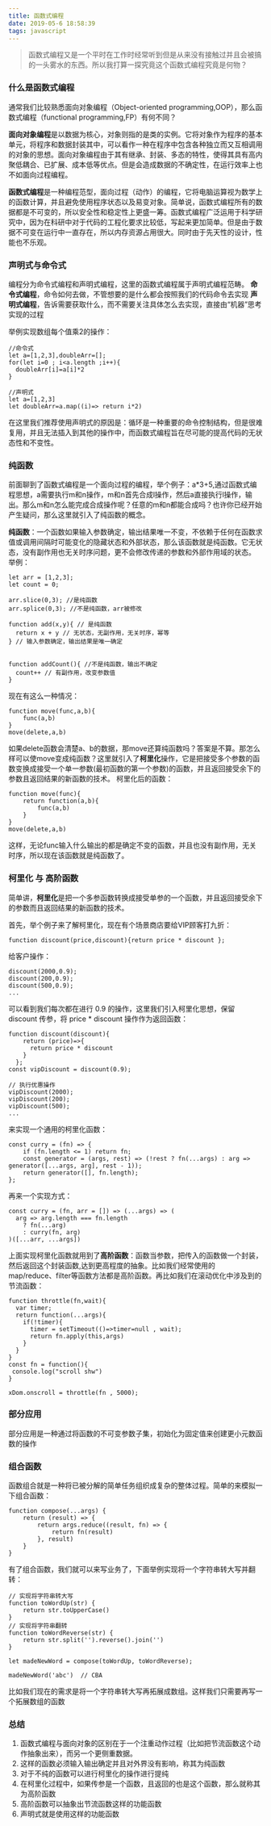 ```yaml
---
title: 函数式编程
date: 2019-05-6 18:58:39
tags: javascript
---
```

>函数式编程又是一个平时在工作时经常听到但是从来没有接触过并且会被搞的一头雾水的东西。所以我打算一探究竟这个函数式编程究竟是何物？

### 什么是函数式编程
通常我们比较熟悉面向对象编程（Object-oriented programming,OOP），那么函数式编程（functional programming,FP）有何不同？

**面向对象编程**是以数据为核心，对象则指的是类的实例。它将对象作为程序的基本单元，将程序和数据封装其中，可以看作一种在程序中包含各种独立而又互相调用的对象的思想。面向对象编程由于其有继承、封装、多态的特性，使得其具有高内聚低耦合、已扩展、成本低等优点。但是会造成数据的不确定性，在运行效率上也不如面向过程编程。

**函数式编程**是一种编程范型，面向过程（动作）的编程，它将电脑运算视为数学上的函数计算，并且避免使用程序状态以及易变对象。简单说，函数式编程所有的数据都是不可变的，所以安全性和稳定性上更盛一筹。函数式编程广泛运用于科学研究中，因为在科研中对于代码的工程化要求比较低，写起来更加简单。但是由于数据不可变在运行中一直存在，所以内存资源占用很大。同时由于先天性的设计，性能也不乐观。

### 声明式与命令式
编程分为命令式编程和声明式编程，这里的函数式编程属于声明式编程范畴。
**命令式编程**，命令如何去做，不管想要的是什么都会按照我们的代码命令去实现
**声明式编程**，告诉需要获取什么，而不需要关注具体怎么去实现，直接由“机器”思考实现的过程

举例实现数组每个值乘2的操作：
```
//命令式
let a=[1,2,3],doubleArr=[];
for(let i=0 ; i<a.length ;i++){
  doubleArr[i]=a[i]*2
}

//声明式
let a=[1,2,3]
let doubleArr=a.map((i)=> return i*2)
```
在这里我们推荐使用声明式的原因是：循环是一种重要的命令控制结构，但是很难复用，并且无法插入到其他的操作中，而函数式编程旨在尽可能的提高代码的无状态性和不变性。


### 纯函数
前面聊到了函数式编程是一个面向过程的编程，举个例子：a*3+5,通过函数式编程思想，a需要执行m和n操作，m和n首先合成l操作，然后a直接执行l操作，输出。那么m和n怎么能完成合成操作呢？任意的m和n都能合成吗？也许你已经开始产生疑问，那么这里就引入了纯函数的概念。

**纯函数**：一个函数如果输入参数确定，输出结果唯一不变，不依赖于任何在函数求值或调用间隔时可能变化的隐藏状态和外部状态，那么该函数就是纯函数。它无状态，没有副作用也无关时序问题，更不会修改传递的参数和外部作用域的状态。
举例：
```
let arr = [1,2,3];
let count = 0; 

arr.slice(0,3); //是纯函数
arr.splice(0,3); //不是纯函数，arr被修改

function add(x,y){ // 是纯函数
  return x + y // 无状态，无副作用，无关时序，幂等
} // 输入参数确定，输出结果是唯一确定


function addCount(){ //不是纯函数，输出不确定
  count++ // 有副作用，改变参数值
}

```
现在有这么一种情况：
```
function move(func,a,b){
    func(a,b)
}
move(delete,a,b)
```
如果delete函数会清楚a、b的数据，那move还算纯函数吗？答案是不算。那怎么样可以使move变成纯函数？这里就引入了**柯里化**操作，它是把接受多个参数的函数变换成接受一个单一参数(最初函数的第一个参数)的函数，并且返回接受余下的参数且返回结果的新函数的技术。
柯里化后的函数：
```
function move(func){
    return function(a,b){
        func(a,b)
    }
}
move(delete,a,b)
```
这样，无论func输入什么输出的都是确定不变的函数，并且也没有副作用，无关时序，所以现在该函数就是纯函数了。

### 柯里化 与 高阶函数
简单讲，**柯里化**是把一个多参函数转换成接受单参的一个函数，并且返回接受余下的参数而且返回结果的新函数的技术。

首先，举个例子来了解柯里化，现在有个场景商店要给VIP顾客打九折：
```
function discount(price,discount){return price * discount };
```

给客户操作：
```
discount(2000,0.9);
discount(200,0.9);
discount(500,0.9);
...
```

可以看到我们每次都在进行 0.9 的操作，这里我们引入柯里化思想，保留 discount 传参，将 price * discount 操作作为返回函数：
```
function discount(discount){
    return (price)=>{
      return price * discount 
    }
  };
const vipDiscount = discount(0.9);

// 执行优惠操作
vipDiscount(2000);
vipDiscount(200);
vipDiscount(500);
...
```


来实现一个通用的柯里化函数：
```
const curry = (fn) => {
    if (fn.length <= 1) return fn;
    const generator = (args, rest) => (!rest ? fn(...args) : arg => generator([...args, arg], rest - 1));
    return generator([], fn.length);
};
```
再来一个实现方式：
```
const curry = (fn, arr = []) => (...args) => (
  arg => arg.length === fn.length
    ? fn(...arg)
    : curry(fn, arg)
)([...arr, ...args])
```

上面实现柯里化函数就用到了**高阶函数**：函数当参数，把传入的函数做一个封装，然后返回这个封装函数,达到更高程度的抽象。比如我们经常使用的 map/reduce、filter等函数方法都是高阶函数。再比如我们在滚动优化中涉及到的节流函数：
```
function throttle(fn,wait){
  var timer;
  return function(...args){
    if(!timer){
      timer = setTimeout(()=>timer=null , wait);
      return fn.apply(this,args)
    }
  }
}
const fn = function(){
 console.log("scroll shw")
}

xDom.onscroll = throttle(fn , 5000);
```

### 部分应用
部分应用是一种通过将函数的不可变参数子集，初始化为固定值来创建更小元数函数的操作

### 组合函数
函数组合就是一种将已被分解的简单任务组织成复杂的整体过程。简单的来模拟一下组合函数：
```
function compose(...args) {
    return (result) => {
        return args.reduce((result, fn) => {
            return fn(result)
        }, result)
    }
}
```

有了组合函数，我们就可以来写业务了，下面举例实现将一个字符串转大写并翻转：
```
// 实现将字符串转大写
function toWordUp(str) {
    return str.toUpperCase()
}
// 实现将字符串翻转
function toWordReverse(str) {
    return str.split('').reverse().join('')
}

let madeNewWord = compose(toWordUp, toWordReverse);

madeNewWord('abc')  // CBA
```
比如我们现在的需求是将一个字符串转大写再拓展成数组。这样我们只需要再写一个拓展数组的函数




### 总结
1. 函数式编程与面向对象的区别在于一个注重动作过程（比如把节流函数这个动作抽象出来），而另一个更侧重数据。
2. 这样的函数必须输入输出确定并且对外界没有影响，称其为纯函数
3. 对于不纯的函数可以进行柯里化的操作进行提纯
4. 在柯里化过程中，如果传参是一个函数，且返回的也是这个函数，那么就称其为高阶函数
5. 高阶函数可以抽象出节流函数这样的功能函数
6. 声明式就是使用这样的功能函数

